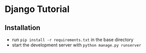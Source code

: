 # Django Tutorial

## Installation
* run `pip install -r requirements.txt` in the base directory
* start the development server with `python manage.py runserver`